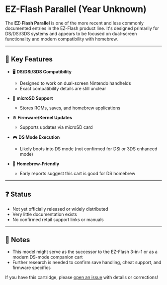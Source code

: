 # EZ-Flash Parallel (Year Unknown)

The **EZ-Flash Parallel** is one of the more recent and less commonly documented entries in the EZ-Flash product line. It's designed primarily for DS/DSi/3DS systems and appears to be focused on dual-screen functionality and modern compatibility with homebrew.

---

## 🔧 Key Features

- 🖥️ **DS/DSi/3DS Compatibility**
  - Designed to work on dual-screen Nintendo handhelds
  - Exact compatibility details are still unclear

- 💾 **microSD Support**
  - Stores ROMs, saves, and homebrew applications

- ⚙️ **Firmware/Kernel Updates**
  - Supports updates via microSD card

- 🎮 **DS Mode Execution**
  - Likely boots into DS mode (not confirmed for DSi or 3DS enhanced mode)

- 📁 **Homebrew-Friendly**
  - Early reports suggest this cart is good for DS homebrew

---

## ❓ Status

- Not yet officially released or widely distributed
- Very little documentation exists
- No confirmed retail support links or manuals

---

## 📎 Notes

- This model might serve as the successor to the EZ-Flash 3-in-1 or as a modern DS-mode companion cart
- Further research is needed to confirm save handling, cheat support, and firmware specifics

If you have this cartridge, please [open an issue](https://github.com/ChimeraGaming/GBA-EZ-Flash-2025-Guide/issues) with details or corrections!
